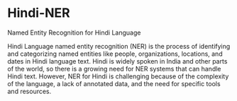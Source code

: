 # Hindi-NER
Named Entity Recognition for Hindi Language

Hindi Language named entity recognition (NER) is the process of identifying and categorizing named entities like people, organizations, locations, and dates in Hindi language text. 
Hindi is widely spoken in India and other parts of the world, so there is a growing need for NER systems that can handle Hindi text. However, NER for Hindi is challenging because of the complexity of the language, a lack of annotated data, and the need for specific tools and resources.